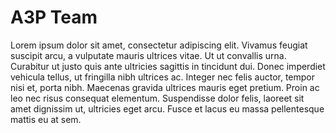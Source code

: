 # A3P Team

Lorem ipsum dolor sit amet, consectetur adipiscing elit. Vivamus feugiat suscipit arcu, a vulputate mauris ultrices vitae. Ut ut convallis urna. Curabitur ut justo quis ante ultricies sagittis in tincidunt dui. Donec imperdiet vehicula tellus, ut fringilla nibh ultrices ac. Integer nec felis auctor, tempor nisi et, porta nibh. Maecenas gravida ultrices mauris eget pretium. Proin ac leo nec risus consequat elementum. Suspendisse dolor felis, laoreet sit amet dignissim ut, ultricies eget arcu. Fusce et lacus eu massa pellentesque mattis eu at sem. 
